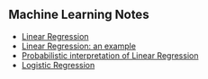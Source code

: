 ## Machine Learning Notes

- [Linear Regression](https://cdn.rawgit.com/vsaptaram/MachineLearning_Notes/master/html/linear_regr_basics.html)
- [Linear Regression: an example](https://cdn.rawgit.com/vsaptaram/MachineLearning_Notes/master/html/linear_regr_example.html)
- [Probabilistic interpretation of Linear Regression](https://cdn.rawgit.com/vsaptaram/MachineLearning_Notes/master/html/linear_regr_probabilistic.html)
- [Logistic Regression](https://cdn.rawgit.com/vsaptaram/MachineLearning_Notes/master/html/logistic_regression.html)
